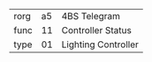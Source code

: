 
|    |   |   |
| -- | - | - |
| rorg | a5 | 4BS Telegram |
| func | 11 | Controller Status |
| type | 01 | Lighting Controller |
